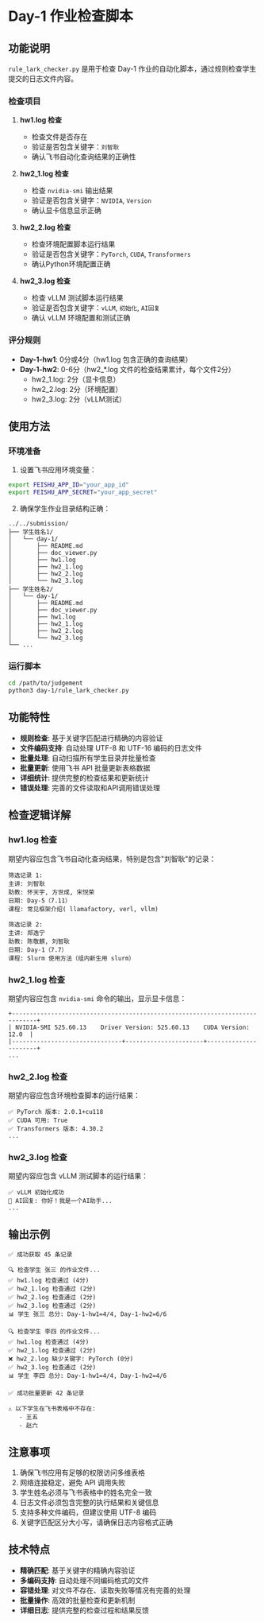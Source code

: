 # Day-1 作业检查脚本

## 功能说明

`rule_lark_checker.py` 是用于检查 Day-1 作业的自动化脚本，通过规则检查学生提交的日志文件内容。

### 检查项目

1. **hw1.log 检查**
   - 检查文件是否存在
   - 验证是否包含关键字：`刘智耿`
   - 确认飞书自动化查询结果的正确性

2. **hw2_1.log 检查**
   - 检查 `nvidia-smi` 输出结果
   - 验证是否包含关键字：`NVIDIA`, `Version`
   - 确认显卡信息显示正确

3. **hw2_2.log 检查**
   - 检查环境配置脚本运行结果
   - 验证是否包含关键字：`PyTorch`, `CUDA`, `Transformers`
   - 确认Python环境配置正确

4. **hw2_3.log 检查**
   - 检查 vLLM 测试脚本运行结果
   - 验证是否包含关键字：`vLLM`, `初始化`, `AI回复`
   - 确认 vLLM 环境配置和测试正确

### 评分规则

- **Day-1-hw1**: 0分或4分（hw1.log 包含正确的查询结果）
- **Day-1-hw2**: 0-6分（hw2_*.log 文件的检查结果累计，每个文件2分）
  - hw2_1.log: 2分（显卡信息）
  - hw2_2.log: 2分（环境配置）
  - hw2_3.log: 2分（vLLM测试）

## 使用方法

### 环境准备

1. 设置飞书应用环境变量：
```bash
export FEISHU_APP_ID="your_app_id"
export FEISHU_APP_SECRET="your_app_secret"
```

2. 确保学生作业目录结构正确：
```
../../submission/
├── 学生姓名1/
│   └── day-1/
│       ├── README.md
│       ├── doc_viewer.py
│       ├── hw1.log
│       ├── hw2_1.log
│       ├── hw2_2.log
│       └── hw2_3.log
├── 学生姓名2/
│   └── day-1/
│       ├── README.md
│       ├── doc_viewer.py
│       ├── hw1.log
│       ├── hw2_1.log
│       ├── hw2_2.log
│       └── hw2_3.log
└── ...
```

### 运行脚本

```bash
cd /path/to/judgement
python3 day-1/rule_lark_checker.py
```

## 功能特性

- **规则检查**: 基于关键字匹配进行精确的内容验证
- **文件编码支持**: 自动处理 UTF-8 和 UTF-16 编码的日志文件
- **批量处理**: 自动扫描所有学生目录并批量检查
- **批量更新**: 使用飞书 API 批量更新表格数据
- **详细统计**: 提供完整的检查结果和更新统计
- **错误处理**: 完善的文件读取和API调用错误处理

## 检查逻辑详解

### hw1.log 检查
期望内容应包含飞书自动化查询结果，特别是包含"刘智耿"的记录：
```
筛选记录 1:
主讲: 刘智耿
助教: 怀天宇, 方世成, 宋悦荣
日期: Day-5（7.11）
课程: 常见框架介绍( llamafactory, verl, vllm)

筛选记录 2:
主讲: 郑逸宁
助教: 陈敬麒, 刘智耿
日期: Day-1（7.7）
课程: Slurm 使用方法（组内新生用 slurm）
```

### hw2_1.log 检查
期望内容应包含 `nvidia-smi` 命令的输出，显示显卡信息：
```
+-----------------------------------------------------------------------------+
| NVIDIA-SMI 525.60.13    Driver Version: 525.60.13    CUDA Version: 12.0  |
|-------------------------------+----------------------+----------------------+
...
```

### hw2_2.log 检查
期望内容应包含环境检查脚本的运行结果：
```
✅ PyTorch 版本: 2.0.1+cu118
✅ CUDA 可用: True
✅ Transformers 版本: 4.30.2
...
```

### hw2_3.log 检查
期望内容应包含 vLLM 测试脚本的运行结果：
```
✅ vLLM 初始化成功
🤖 AI回复: 你好！我是一个AI助手...
...
```

## 输出示例

```
✅ 成功获取 45 条记录

🔍 检查学生 张三 的作业文件...
✅ hw1.log 检查通过 (4分)
✅ hw2_1.log 检查通过 (2分)
✅ hw2_2.log 检查通过 (2分)
✅ hw2_3.log 检查通过 (2分)
📊 学生 张三 总分: Day-1-hw1=4/4, Day-1-hw2=6/6

🔍 检查学生 李四 的作业文件...
✅ hw1.log 检查通过 (4分)
✅ hw2_1.log 检查通过 (2分)
❌ hw2_2.log 缺少关键字: PyTorch (0分)
✅ hw2_3.log 检查通过 (2分)
📊 学生 李四 总分: Day-1-hw1=4/4, Day-1-hw2=4/6

✅ 成功批量更新 42 条记录

⚠️ 以下学生在飞书表格中不存在:
   - 王五
   - 赵六
```

## 注意事项

1. 确保飞书应用有足够的权限访问多维表格
2. 网络连接稳定，避免 API 调用失败
3. 学生姓名必须与飞书表格中的姓名完全一致
4. 日志文件必须包含完整的执行结果和关键信息
5. 支持多种文件编码，但建议使用 UTF-8 编码
6. 关键字匹配区分大小写，请确保日志内容格式正确

## 技术特点

- **精确匹配**: 基于关键字的精确内容验证
- **多编码支持**: 自动处理不同编码格式的文件
- **容错处理**: 对文件不存在、读取失败等情况有完善的处理
- **批量操作**: 高效的批量检查和更新机制
- **详细日志**: 提供完整的检查过程和结果反馈